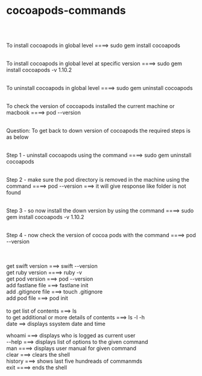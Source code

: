 # cocoapods-commands

<br><br>

To install cocoapods in global level
====> sudo gem install cocoapods
<br><br>

To install cocoapods in global level at specific version
====> sudo gem install cocoapods -v 1.10.2
<br><br>

To uninstall cocoapods in global level
====> sudo gem uninstall cocoapods
<br><br>

To check the version of cocoapods installed the current machine or macbook
====> pod --version
<br><br>

Question:
To get back to down version of cocoapods the required steps is as below
<br><br>

Step 1 - uninstall cocoapods using the command ====> sudo gem uninstall cocoapods
<br><br>

Step 2 - make sure the pod directory is removed in the machine using the command ====> pod --version ===> it will give response like folder is not found
<br><br>

Step 3 - so now install the down version by using the command ====> sudo gem install cocoapods -v 1.10.2
<br><br>

Step 4 - now check the version of cocoa pods with the command ====> pod --version
<br><br>

<br>
get swift version ===> swift --version
<br>
get ruby version ====> ruby -v
<br>
get pod version ===> pod --version
<br>
add fastlane file ===> fastlane init
<br>
add .gitignore file ===> touch .gitignore
<br>
add pod file ===> pod init
<br>

<br>
to get list of contents ===> ls
<br>
to get additional or more details of contents ===> ls -l -h
<br>
date ==> displays ssystem date and time 
<br>

whoami ===> displays who is logged as current user
<br>
--help ===> displays list of options to the given command
<br>
man ====> displays user manual for given command
<br>
clear ===> clears the shell
<br>
history ===> shows last five hundreads of commanmds
<br>
exit ====> ends the shell
<br>

